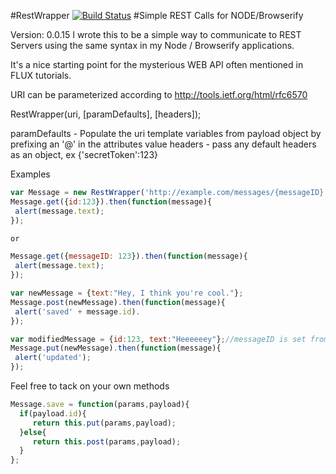 #RestWrapper
[![Build Status](https://travis-ci.org/lyleg/restwrapper.svg?branch=master)](https://travis-ci.org/lyleg/restwrapper)
#Simple REST Calls for NODE/Browserify

Version: 0.0.15 
I wrote this to be a simple way to communicate to REST Servers using the same syntax in my Node / Browserify applications.

It's a nice starting point for the mysterious WEB API often mentioned in FLUX tutorials.

URI can be parameterized according to http://tools.ietf.org/html/rfc6570

RestWrapper(uri, [paramDefaults], [headers]);

paramDefaults - Populate the uri template variables from payload object by prefixing an '@' in the attributes value
headers - pass any default headers as an object, ex {'secretToken':123}

Examples
````javascript
var Message = new RestWrapper('http://example.com/messages/{messageID}', {messageID:'@id'});
Message.get({id:123}).then(function(message){
 alert(message.text);
});

or

Message.get({messageID: 123}).then(function(message){
 alert(message.text);
});

````
````javascript
var newMessage = {text:"Hey, I think you're cool."};
Message.post(newMessage).then(function(message){
 alert('saved' + message.id).
});

var modifiedMessage = {id:123, text:"Heeeeeey"};//messageID is set from the id in the message object
Message.put(newMessage).then(function(message){
 alert('updated');
});
````
Feel free to tack on your own methods
````javascript
Message.save = function(params,payload){
  if(payload.id){
     return this.put(params,payload);
  }else{
     return this.post(params,payload);
  }
};
````


